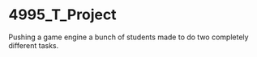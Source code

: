 # 4995_T_Project
Pushing a game engine a bunch of students made to do two completely different tasks.
